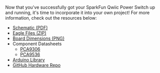 Now that you've successfully got your SparkFun Qwiic Power Switch up and running, it's time to incorporate it into your own project! For more information, check out the resources below:

* [Schematic (PDF)](../assets/board_files/Qwiic_Power_Switch_Schematic_v10.pdf)
* [Eagle Files (ZIP)](../assets/board_files/Qwiic_Power_Switch_V10.zip)
* [Board Dimensions (PNG)](../assets/img/SparkFun_Qwiic_Power_Switch_Board_Dimensions.png)
* Component Datasheets
    * [PCA9306](../assets/component_documentation/pca9306.pdf)
    * [PCA9536](../assets/component_documentation/pca9536.pdf)
* [Arduino Library](https://github.com/sparkfun/SparkFun_Qwiic_Power_Switch_Arduino_Library)
* [GitHub Hardware Repo](https://github.com/sparkfun/Qwiic_Power_Switch)
